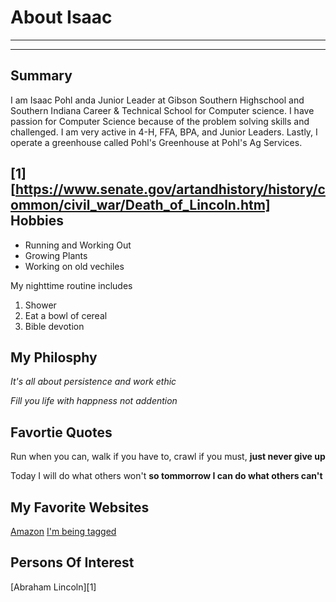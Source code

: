 # About Isaac
---
---
## Summary

I am Isaac Pohl anda Junior Leader at Gibson Southern Highschool and Southern Indiana Career & Technical School for Computer science. I have passion for Computer Science because of the problem solving skills and challenged. I am very active in 4-H, FFA, BPA, and Junior Leaders. Lastly, I operate a greenhouse called Pohl's Greenhouse at Pohl's Ag Services. 

[I have a newhome]: https://www.veteransunited.com/lp/dark/?src=adw&adg=70596605642&cmp=genloan&desc=shop2&matchtype=e&adid=650942174070&targetid=kwd-296592731249&label=&campaignid=1769033670&gclid=Cj0KCQjwi46iBhDyARIsAE3nVraoBdxorVVtvlee3aDOhwDCjmoPCNj1h5n_X9VJ1aIJjAXUoKgIO3kaAlTVEALw_wcB 
[1][https://www.senate.gov/artandhistory/history/common/civil_war/Death_of_Lincoln.htm]
Hobbies
-
* Running and Working Out
* Growing Plants
* Working on old vechiles 

My nighttime routine includes

1. Shower
2. Eat a bowl of cereal
3. Bible devotion

## My Philosphy

*It's all about persistence and work ethic*

*Fill you life with happness not addention*


## Favortie Quotes

Run when you can, walk if you have to, crawl if you must, **just never give up**

Today I will do what others won't **so tommorrow I can do what others can't**

## My Favorite Websites

[Amazon](https://www.amazon.com/ "Amazon.com")
[I'm being tagged][I have a newhome]


## Persons Of Interest

[Abraham Lincoln][1]





